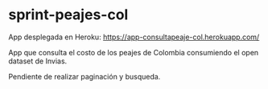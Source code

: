 # sprint-peajes-col

App desplegada en Heroku:
https://app-consultapeaje-col.herokuapp.com/

App que consulta el costo de los peajes de Colombia consumiendo el open dataset de Invias. 

Pendiente de realizar paginación y busqueda.

